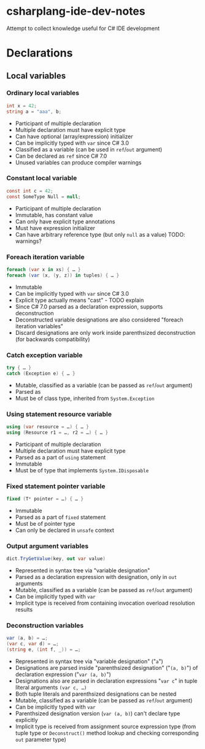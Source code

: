 # csharplang-ide-dev-notes
Attempt to collect knowledge useful for C# IDE development




# Declarations

## Local variables

### Ordinary local variables

```c#
int x = 42;
string a = "aaa", b;
```

* Participant of multiple declaration
* Multiple declaration must have explicit type
* Can have optional (array/expression) initializer
* Can be implicitly typed with `var` since C# 3.0
* Classified as a variable (can be used in `ref`/`out` argument)
* Can be declared as `ref` since C# 7.0
* Unused variables can produce compiler warnings

### Constant local variable

```c#
const int c = 42;
const SomeType Null = null;
```

* Participant of multiple declaration
* Immutable, has constant value
* Can only have explicit type annotations
* Must have expression initializer
* Can have arbitrary reference type (but only `null` as a value)
TODO: warnings?

### Foreach iteration variable

```c#
foreach (var x in xs) { … }
foreach (var (x, (y, z)) in tuples) { … }
```

* Immutable
* Can be implicitly typed with `var` since C# 3.0
* Explicit type actually means "cast" - TODO explain
* Since C# 7.0 parsed as a declaration expression, supports deconstruction
* Deconstructed variable designations are also considered "foreach iteration variables"
* Discard designations are only work inside parenthsized deconstruction (for backwards compatibility)

### Catch exception variable

```c#
try { … }
catch (Exception e) { … }
```

* Mutable, classified as a variable (can be passed as `ref`/`out` argument)
* Parsed as 
* Must be of class type, inherited from `System.Exception`

### Using statement resource variable

```c#
using (var resource = …) { … }
using (Resource r1 = …, r2 = …) { … }
```

* Participant of multiple declaration
* Multiple declaration must have explicit type
* Parsed as a part of `using` statement
* Immutable
* Must be of type that implements `System.IDisposable`

### Fixed statement pointer variable

```c#
fixed (T* pointer = …) { … }
```

* Immutable
* Parsed as a part of `fixed` statement
* Must be of pointer type
* Can only be declared in `unsafe` context

### Output argument variables

```c#
dict.TryGetValue(key, out var value)
```

* Represented in syntax tree via "variable designation"
* Parsed as a declaration expression with designation, only in `out` arguments
* Mutable, classified as a variable (can be passed as `ref`/`out` argument)
* Can be implicitly typed with `var`
* Implicit type is received from containing invocation overload resolution results

### Deconstruction variables

```c#
var (a, b) = …;
(var c, var d) = …;
(string e, (int f, _)) = …;
```

* Represented in syntax tree via "variable designation" ("`a`")
* Designations are parsed inside "parenthsized designation" ("`(a, b)`") of declaration expression ("`var (a, b)`")
* Designations also are parsed in declaration expressions "`var c`" in tuple literal arguments `(var c, …)`
* Both tuple literals and parenthsized designations can be nested
* Mutable, classified as a variable (can be passed as `ref`/`out` argument)
* Can be implicitly typed with `var`
* Parenthsized designation version (`var (a, b)`) can't declare type explicitly
* Implicit type is received from assignment source expression type (from tuple type or `Deconstruct()` method lookup and checking corresponding `out` parameter type)








